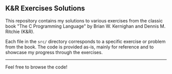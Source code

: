 ## K&R Exercises Solutions

This repository contains my solutions to various exercises from the classic book "The C Programming Language" by Brian W. Kernighan and Dennis M. Ritchie (K&R).

Each file in the `src/` directory corresponds to a specific exercise or problem from the book. The code is provided as-is, mainly for reference and to showcase my progress through the exercises.

---

Feel free to browse the code!
